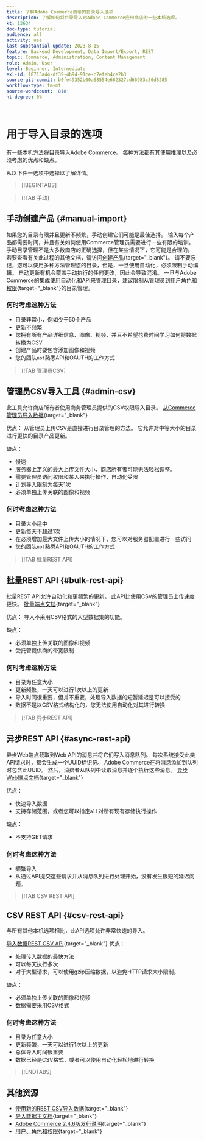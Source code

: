 ```yaml
---
title: 了解Adobe Commerce自带的目录导入选项
description: 了解如何将目录导入到Adobe Commerce应用商店的一些本机选项。
kt: 13634
doc-type: tutorial
audience: all
activity: use
last-substantial-update: 2023-8-15
feature: Backend Development, Data Import/Export, REST
topic: Commerce, Administration, Content Management
role: Admin, User
level: Beginner, Intermediate
exl-id: 18713a44-df39-4b94-91ce-c7efeb4ce2b3
source-git-commit: b0fe49352b00a68554e662327cd66983c30d8285
workflow-type: tm+mt
source-wordcount: '818'
ht-degree: 0%

---
```


# 用于导入目录的选项

有一些本机方法将目录导入Adobe Commerce。 每种方法都有其使用推理以及必须考虑的优点和缺点。

从以下任一选项中选择以了解详情。

>[!BEGINTABS]

>[!TAB 手动]

## 手动创建产品 {#manual-import}

如果您的目录有限并且更新不频繁，手动创建它们可能是最佳选择。 输入每个产品都需要时间，并且有关如何使用Commerce管理员需要进行一些有限的培训。 手动目录管理不是大多数商店的正确选择，但在某些情况下，它可能是合理的。 若要查看有关此过程的其他文档，请访问[创建产品](https://experienceleague.adobe.com/docs/commerce-admin/catalog/products/product-create.html){target="_blank"}。 请不要忘记，您可以使用多种方法管理您的目录，但是，一旦使用自动化，必须限制手动编辑。 自动更新有机会覆盖手动执行的任何更改，因此会导致混淆。 一旦与Adobe Commerce的集成使用自动化和API来管理目录，建议限制从管理员到[用户角色和权限](https://experienceleague.adobe.com/docs/commerce-admin/systems/user-accounts/permissions-user-roles.html){target="_blank"}的目录管理。

### 何时考虑这种方法

- 目录非常小，例如少于50个产品
- 更新不频繁
- 您拥有所有产品详细信息、图像、视频，并且不希望花费时间学习如何将数据转换为CSV
- 创建产品时要包含添加图像和视频
- 您的团队`not`熟悉API和OAUTH的工作方式

>[!TAB 管理员CSV]

## 管理员CSV导入工具 {#admin-csv}

此工具允许商店所有者使用商务管理员提供的CSV权限导入目录。
[从Commerce管理员导入数据](https://experienceleague.adobe.com/docs/commerce-admin/systems/data-transfer/import/data-import.html){target="_blank"}

优点：
从管理员上传CSV是直接进行目录管理的方法。 它允许对中等大小的目录进行更快的目录产品更新。

缺点：

- 慢速
- 服务器上定义的最大上传文件大小，商店所有者可能无法轻松调整。
- 需要管理员访问权限和某人来执行操作，自动化受限
- 计划导入限制为每天1次
- 必须单独上传关联的图像和视频

### 何时考虑这种方法

- 目录大小适中
- 更新每天不超过1次
- 在必须增加最大文件上传大小的情况下，您可以对服务器配置进行一些访问
- 您的团队`not`熟悉API和OAUTH的工作方式

>[!TAB 批量REST API]

## 批量REST API {#bulk-rest-api}

批量REST API允许自动化和更频繁的更新。 此API比使用CSV的管理员上传速度更快。
[批量端点文档](https://developer.adobe.com/commerce/webapi/rest/use-rest/bulk-endpoints/){target="_blank"}

优点：
导入不采用CSV格式的大型数据集的功能。

缺点：

- 必须单独上传关联的图像和视频
- 受托管提供商的带宽限制

### 何时考虑这种方法

- 目录为任意大小
- 更新频繁，一天可以进行1次以上的更新
- 导入时间很重要，但并不重要，处理导入数据的短暂延迟是可以接受的
- 数据不是以CSV格式结构化的，您无法使用自动化对其进行转换

>[!TAB 异步REST API]

## 异步REST API {#async-rest-api}

异步Web端点截取到Web API的消息并将它们写入消息队列。 每次系统接受此类API请求时，都会生成一个UUID标识符。 Adobe Commerce在将消息添加到队列时包含此UUID。 然后，消费者从队列中读取消息并逐个执行这些消息。
[异步Web端点文档](https://developer.adobe.com/commerce/webapi/rest/use-rest/asynchronous-web-endpoints/){target="_blank"}

优点：

- 快速导入数据
- 支持存储范围，或者您可以指定`all`对所有现有存储执行操作

缺点：

- 不支持GET请求

### 何时考虑这种方法

- 频繁导入
- 从通过API提交这些请求并从消息队列进行处理开始，没有发生很短的延迟问题。


>[!TAB CSV REST API]

## CSV REST API {#csv-rest-api}

与所有其他本机选项相比，此API选项允许非常快速的导入。

[导入数据REST CSV API](https://developer.adobe.com/commerce/webapi/rest/modules/import/){target="_blank"}
优点：

- 处理传入数据的最快方法
- 可以每天执行多次
- 对于大型请求，可以使用gzip压缩数据，以避免HTTP请求大小限制。

缺点：

- 必须单独上传关联的图像和视频
- 数据需要采用CSV格式

### 何时考虑这种方法

- 目录为任意大小
- 更新频繁，一天可以进行1次以上的更新
- 总体导入时间很重要
- 数据已经是CSV格式，或者可以使用自动化轻松地进行转换

>[!ENDTABS]

## 其他资源

- [使用新的REST CSV导入数据](https://developer.adobe.com/commerce/webapi/rest/modules/import/){target="_blank"}
- [导入数据主文档](https://experienceleague.adobe.com/docs/commerce-admin/systems/data-transfer/import/data-import.html){target="_blank"}
- [Adobe Commerce 2.4.6版发行说明](https://experienceleague.adobe.com/docs/commerce-operations/release/notes/adobe-commerce/2-4-6.html){target="_blank"}
- [用户、角色和权限](../site-management/users-roles-permissions.md){target="_blank"}
